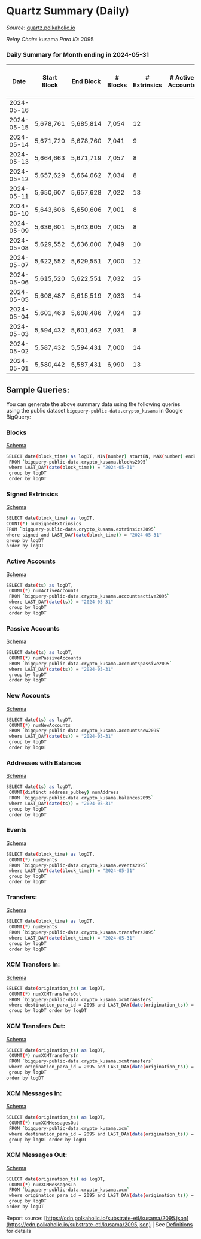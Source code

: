 # Quartz Summary (Daily)

_Source_: [quartz.polkaholic.io](https://quartz.polkaholic.io)

*Relay Chain*: kusama
*Para ID*: 2095



### Daily Summary for Month ending in 2024-05-31


| Date    | Start Block | End Block | # Blocks | # Extrinsics | # Active Accounts | # Passive Accounts | # New Accounts | # Addresses | # Events  | # Transfers ($USD) | # XCM Transfers In ($USD) | # XCM Transfers Out ($USD) | # XCM In | # XCM Out | Issues |
|---------|-------------|-----------|----------|--------------|-------------------|--------------------|----------------|-------------|-----------|--------------------|---------------------------|----------------------------|----------|-----------|--------|
| 2024-05-16 |  |  |  |  |  |  |  |  |  |   |   |   |  |  |  |
| 2024-05-15 | 5,678,761 | 5,685,814 | 7,054 | 12 |  |  |  | 80,027 | 17,237 | 743 ($123.97) |   |   |  |  |  |
| 2024-05-14 | 5,671,720 | 5,678,760 | 7,041 | 9 |  |  |  | 80,027 | 17,188 | 742 ($74.13) |   |   |  |  |  |
| 2024-05-13 | 5,664,663 | 5,671,719 | 7,057 | 8 |  |  |  | 80,027 | 17,211 | 742 ($67.91) |   |   |  |  |  |
| 2024-05-12 | 5,657,629 | 5,664,662 | 7,034 | 8 |  |  |  | 80,027 | 17,163 | 742 ($67.88) |   |   |  |  |  |
| 2024-05-11 | 5,650,607 | 5,657,628 | 7,022 | 13 |  |  |  | 80,027 | 17,175 | 746 ($204.17) |   |   |  |  |  |
| 2024-05-10 | 5,643,606 | 5,650,606 | 7,001 | 8 |  |  |  | 80,027 | 17,092 | 742 ($81.85) |   |   |  |  |  |
| 2024-05-09 | 5,636,601 | 5,643,605 | 7,005 | 8 |  |  |  | 80,027 | 17,102 | 742 ($81.81) |   |   |  |  |  |
| 2024-05-08 | 5,629,552 | 5,636,600 | 7,049 | 10 |  |  |  | 80,027 | 17,208 | 743 ($103.79) |   |   |  |  |  |
| 2024-05-07 | 5,622,552 | 5,629,551 | 7,000 | 12 |  |  |  | 80,027 | 17,116 | 743 ($197.31) |   |   |  |  |  |
| 2024-05-06 | 5,615,520 | 5,622,551 | 7,032 | 15 |  |  |  | 80,027 | 17,205 | 743 ($121.58) |   |   |  |  |  |
| 2024-05-05 | 5,608,487 | 5,615,519 | 7,033 | 14 |  |  |  | 80,028 | 17,200 | 746 ($342.25) |   |   |  |  |  |
| 2024-05-04 | 5,601,463 | 5,608,486 | 7,024 | 13 |  |  |  | 80,029 | 17,169 | 741 ($75.07) |   |   |  |  |  |
| 2024-05-03 | 5,594,432 | 5,601,462 | 7,031 | 8 |  |  |  | 80,030 | 17,151 | 741 ($77.86) |   |   |  |  |  |
| 2024-05-02 | 5,587,432 | 5,594,431 | 7,000 | 14 |  |  |  | 80,030 | 17,130 | 745 ($197.44) |   |   |  |  |  |
| 2024-05-01 | 5,580,442 | 5,587,431 | 6,990 | 13 |  |  |  | 80,028 | 17,104 | 742 ($149.57) |   |   |  |  |  |

## Sample Queries:
You can generate the above summary data using the following queries using the public dataset `bigquery-public-data.crypto_kusama` in Google BigQuery:


### Blocks 

[Schema](https://github.com/colorfulnotion/substrate-etl/blob/main/schema/blocks.json)

```bash
SELECT date(block_time) as logDT, MIN(number) startBN, MAX(number) endBN, COUNT(*) numBlocks 
 FROM `bigquery-public-data.crypto_kusama.blocks2095`  
 where LAST_DAY(date(block_time)) = "2024-05-31" 
 group by logDT 
 order by logDT
```

### Signed Extrinsics 

[Schema](https://github.com/colorfulnotion/substrate-etl/blob/main/schema/extrinsics.json)

```bash
SELECT date(block_time) as logDT, 
COUNT(*) numSignedExtrinsics 
FROM `bigquery-public-data.crypto_kusama.extrinsics2095`  
where signed and LAST_DAY(date(block_time)) = "2024-05-31" 
group by logDT 
order by logDT
```

### Active Accounts 

[Schema](https://github.com/colorfulnotion/substrate-etl/blob/main/schema/accountsactive.json)

```bash
SELECT date(ts) as logDT, 
 COUNT(*) numActiveAccounts 
 FROM `bigquery-public-data.crypto_kusama.accountsactive2095` 
 where LAST_DAY(date(ts)) = "2024-05-31" 
 group by logDT 
 order by logDT
```

### Passive Accounts 

[Schema](https://github.com/colorfulnotion/substrate-etl/blob/main/schema/accountspassive.json)

```bash
SELECT date(ts) as logDT, 
 COUNT(*) numPassiveAccounts 
 FROM `bigquery-public-data.crypto_kusama.accountspassive2095` 
 where LAST_DAY(date(ts)) = "2024-05-31" 
 group by logDT 
 order by logDT
```

### New Accounts 

[Schema](https://github.com/colorfulnotion/substrate-etl/blob/main/schema/accountsnew.json)

```bash
SELECT date(ts) as logDT, 
 COUNT(*) numNewAccounts 
 FROM `bigquery-public-data.crypto_kusama.accountsnew2095` 
 where LAST_DAY(date(ts)) = "2024-05-31" 
 group by logDT
 order by logDT
```

### Addresses with Balances 

[Schema](https://github.com/colorfulnotion/substrate-etl/blob/main/schema/balances.json)

```bash
SELECT date(ts) as logDT,
 COUNT(distinct address_pubkey) numAddress 
 FROM `bigquery-public-data.crypto_kusama.balances2095` 
 where LAST_DAY(date(ts)) = "2024-05-31" 
 group by logDT 
 order by logDT
```

### Events 

[Schema](https://github.com/colorfulnotion/substrate-etl/blob/main/schema/events.json)

```bash
SELECT date(block_time) as logDT, 
 COUNT(*) numEvents 
 FROM `bigquery-public-data.crypto_kusama.events2095` 
 where LAST_DAY(date(block_time)) = "2024-05-31" 
 group by logDT 
 order by logDT
```

### Transfers:

[Schema](https://github.com/colorfulnotion/substrate-etl/blob/main/schema/transfers.json)

```bash
SELECT date(block_time) as logDT, 
 COUNT(*) numEvents 
 FROM `bigquery-public-data.crypto_kusama.transfers2095` 
 where LAST_DAY(date(block_time)) = "2024-05-31" 
 group by logDT 
 order by logDT
```

### XCM Transfers In: 

[Schema](https://github.com/colorfulnotion/substrate-etl/blob/main/schema/xcmtransfers.json)

```bash
SELECT date(origination_ts) as logDT, 
 COUNT(*) numXCMTransfersOut 
 FROM `bigquery-public-data.crypto_kusama.xcmtransfers` 
 where destination_para_id = 2095 and LAST_DAY(date(origination_ts)) = "2024-05-31" 
 group by logDT order by logDT
```

### XCM Transfers Out: 

[Schema](https://github.com/colorfulnotion/substrate-etl/blob/main/schema/xcmtransfers.json)

```bash
SELECT date(origination_ts) as logDT, 
 COUNT(*) numXCMTransfersIn 
 FROM `bigquery-public-data.crypto_kusama.xcmtransfers` 
 where origination_para_id = 2095 and LAST_DAY(date(origination_ts)) = "2024-05-31" 
 group by logDT 
order by logDT
```

### XCM Messages In: 

[Schema](https://github.com/colorfulnotion/substrate-etl/blob/main/schema/xcm.json)

```bash
SELECT date(origination_ts) as logDT, 
 COUNT(*) numXCMMessagesOut 
 FROM `bigquery-public-data.crypto_kusama.xcm` 
 where destination_para_id = 2095 and LAST_DAY(date(origination_ts)) = "2024-05-31" 
 group by logDT order by logDT
```

### XCM Messages Out: 

[Schema](https://github.com/colorfulnotion/substrate-etl/blob/main/schema/xcm.json)

```bash
SELECT date(origination_ts) as logDT, 
 COUNT(*) numXCMMessagesIn 
 FROM `bigquery-public-data.crypto_kusama.xcm` 
 where origination_para_id = 2095 and LAST_DAY(date(origination_ts)) = "2024-05-31" 
 group by logDT 
order by logDT
```


Report source: [https://cdn.polkaholic.io/substrate-etl/kusama/2095.json](https://cdn.polkaholic.io/substrate-etl/kusama/2095.json) | See [Definitions](/DEFINITIONS.md) for details
